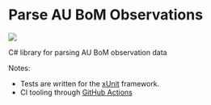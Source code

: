 # Parse AU BoM Observations

![](https://github.com/weather-balloon/lib-cs-parse-bom-observations/workflows/Build/badge.svg)

C# library for parsing AU BoM observation data


Notes:

* Tests are written for the [xUnit](https://docs.microsoft.com/en-us/dotnet/core/testing/unit-testing-with-dotnet-test)
framework.
* CI tooling through [GitHub Actions](https://help.github.com/en/categories/automating-your-workflow-with-github-actions)
